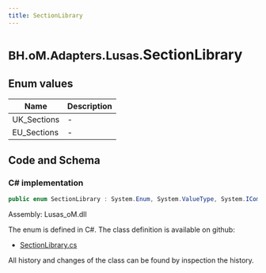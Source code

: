 ```yaml
---
title: SectionLibrary
---
```


# <small>BH.oM.Adapters.Lusas.</small>**SectionLibrary**



## Enum values

| Name            | Description                                                    |
|-----------------|----------------------------------------------------------------|
| UK_Sections |  -  |
| EU_Sections |  -  |


## Code and Schema

### C# implementation

``` C# title="C#"
public enum SectionLibrary : System.Enum, System.ValueType, System.IComparable, System.ISpanFormattable, System.IFormattable, System.IConvertible
```

Assembly: Lusas_oM.dll

The enum is defined in C#. The class definition is available on github:

- [SectionLibrary.cs](https://github.com/BHoM/Lusas_Toolkit/blob/develop/Lusas_oM/Enum\SectionLibrary.cs)

All history and changes of the class can be found by inspection the history.
